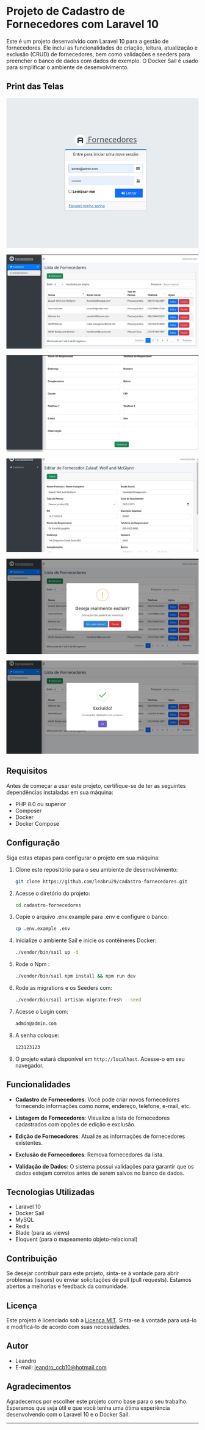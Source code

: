 # Projeto de Cadastro de Fornecedores com Laravel 10

Este é um projeto desenvolvido com Laravel 10 para a gestão de fornecedores. Ele inclui as funcionalidades de criação, leitura, atualização e exclusão (CRUD) de fornecedores, bem como validações e seeders para preencher o banco de dados com dados de exemplo. O Docker Sail é usado para simplificar o ambiente de desenvolvimento.

## Print das Telas
![Tela de Login](public/images/print-telas/tela-login.jpg)

![Listagem de dados](public/images/print-telas/listagem/listagem.jpg)

![Listagem de dados](public/images/print-telas/cadastro/cadastro1.jpg)

![Listagem de dados](public/images/print-telas/edicao/tela-edicao-visualizacao-dados.jpg)

![Listagem de dados](public/images/print-telas/exclusao/mensagem-pergunta-excluir.jpg)

![Listagem de dados](public/images/print-telas/exclusao/excluido.jpg)

## Requisitos

Antes de começar a usar este projeto, certifique-se de ter as seguintes dependências instaladas em sua máquina:

- PHP 8.0 ou superior
- Composer
- Docker
- Docker Compose

## Configuração

Siga estas etapas para configurar o projeto em sua máquina:

1. Clone este repositório para o seu ambiente de desenvolvimento:

   ```bash
   git clone https://github.com/leabru29/cadastro-fornecedores.git
2. Acesse o diretório do projeto:

   ```bash
   cd cadastro-fornecedores
3. Copie o arquivo .env.example para .env e configure o banco:

   ```bash
   cp .env.example .env
4. Inicialize o ambiente Sail e inicie os contêineres Docker:

   ```bash
   ./vendor/bin/sail up -d
5. Rode o Npm :

   ```bash
   ./vendor/bin/sail npm install && npm run dev
6. Rode as migrations e os Seeders com:
    ```bash
    ./vendor/bin/sail artisan migrate:fresh --seed
7. Acesse o Login com:
    ```bash
    admin@admin.com
8. A senha coloque:
    ```bash
    123123123
9. O projeto estará disponível em `http://localhost`. Acesse-o em seu navegador.

## Funcionalidades

- **Cadastro de Fornecedores**: Você pode criar novos fornecedores fornecendo informações como nome, endereço, telefone, e-mail, etc.

- **Listagem de Fornecedores**: Visualize a lista de fornecedores cadastrados com opções de edição e exclusão.

- **Edição de Fornecedores**: Atualize as informações de fornecedores existentes.

- **Exclusão de Fornecedores**: Remova fornecedores da lista.

- **Validação de Dados**: O sistema possui validações para garantir que os dados estejam corretos antes de serem salvos no banco de dados.

## Tecnologias Utilizadas

- Laravel 10
- Docker Sail
- MySQL
- Redis
- Blade (para as views)
- Eloquent (para o mapeamento objeto-relacional)

## Contribuição

Se desejar contribuir para este projeto, sinta-se à vontade para abrir problemas (issues) ou enviar solicitações de pull (pull requests). Estamos abertos a melhorias e feedback da comunidade.

## Licença

Este projeto é licenciado sob a [Licença MIT](LICENSE). Sinta-se à vontade para usá-lo e modificá-lo de acordo com suas necessidades.

## Autor

- Leandro
- E-mail: leandro_ccb10@hotmail.com

## Agradecimentos

Agradecemos por escolher este projeto como base para o seu trabalho. Esperamos que seja útil e que você tenha uma ótima experiência desenvolvendo com o Laravel 10 e o Docker Sail.

---
